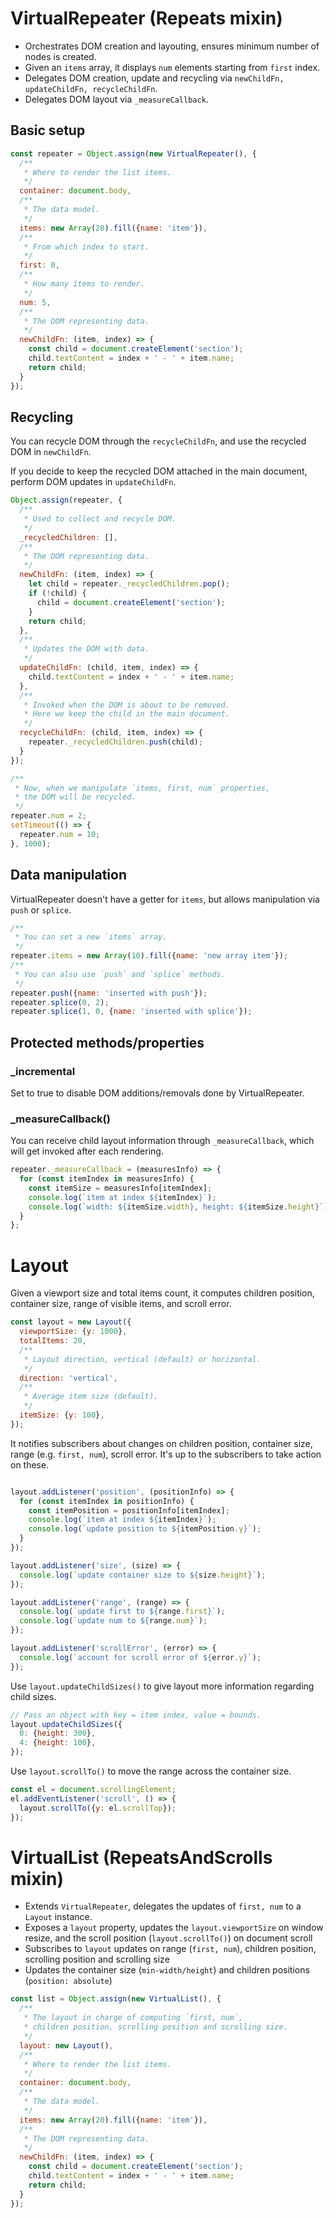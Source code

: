 # VirtualRepeater (Repeats mixin)

- Orchestrates DOM creation and layouting, ensures minimum number of nodes is created.
- Given an `items` array, it displays `num` elements starting from `first` index.
- Delegates DOM creation, update and recycling via `newChildFn, updateChildFn, recycleChildFn`.
- Delegates DOM layout via `_measureCallback`.

## Basic setup

```js
const repeater = Object.assign(new VirtualRepeater(), {
  /**
   * Where to render the list items.
   */
  container: document.body,
  /**
   * The data model.
   */
  items: new Array(20).fill({name: 'item'}),
  /**
   * From which index to start.
   */
  first: 0,
  /**
   * How many items to render.
   */
  num: 5,
  /**
   * The DOM representing data.
   */
  newChildFn: (item, index) => {
    const child = document.createElement('section');
    child.textContent = index + ' - ' + item.name;
    return child;
  }
});
```

## Recycling

You can recycle DOM through the `recycleChildFn`, and use the recycled DOM
in `newChildFn`.

If you decide to keep the recycled DOM attached in the main document, perform
DOM updates in `updateChildFn`.

```js
Object.assign(repeater, {
  /**
   * Used to collect and recycle DOM.
   */
  _recycledChildren: [],
  /**
   * The DOM representing data.
   */
  newChildFn: (item, index) => {
    let child = repeater._recycledChildren.pop();
    if (!child) {
      child = document.createElement('section');
    }
    return child;
  },
  /**
   * Updates the DOM with data.
   */
  updateChildFn: (child, item, index) => {
    child.textContent = index + ' - ' + item.name;
  },
  /**
   * Invoked when the DOM is about to be removed.
   * Here we keep the child in the main document.
   */
  recycleChildFn: (child, item, index) => {
    repeater._recycledChildren.push(child);
  }
});

/**
 * Now, when we manipulate `items, first, num` properties,
 * the DOM will be recycled.
 */
repeater.num = 2;
setTimeout(() => {
  repeater.num = 10;
}, 1000);

```

## Data manipulation

VirtualRepeater doesn't have a getter for `items`, but allows manipulation 
via `push` or `splice`.

```js
/**
 * You can set a new `items` array.
 */
repeater.items = new Array(10).fill({name: 'new array item'});
/**
 * You can also use `push` and `splice` methods.
 */
repeater.push({name: 'inserted with push'});
repeater.splice(0, 2);
repeater.splice(1, 0, {name: 'inserted with splice'});
```

## Protected methods/properties

### _incremental

Set to true to disable DOM additions/removals done by VirtualRepeater.

### _measureCallback()

You can receive child layout information through `_measureCallback`,
which will get invoked after each rendering.
```js
repeater._measureCallback = (measuresInfo) => {
  for (const itemIndex in measuresInfo) {
    const itemSize = measuresInfo[itemIndex];
    console.log(`item at index ${itemIndex}`);
    console.log(`width: ${itemSize.width}, height: ${itemSize.height}`);
  }
};
```

# Layout

Given a viewport size and total items count, it computes children position, container size, range of visible items, and scroll error.

```js
const layout = new Layout({
  viewportSize: {y: 1000},
  totalItems: 20,
  /**
   * Layout direction, vertical (default) or horizontal.
   */
  direction: 'vertical',
  /**
   * Average item size (default).
   */
  itemSize: {y: 100},
});
```

It notifies subscribers about changes on children position, container size, range (e.g. `first, num`), scroll error. It's up to the subscribers to take action on these.

```js

layout.addListener('position', (positionInfo) => {
  for (const itemIndex in positionInfo) {
    const itemPosition = positionInfo[itemIndex];
    console.log(`item at index ${itemIndex}`);
    console.log(`update position to ${itemPosition.y}`);
  }
});

layout.addListener('size', (size) => {
  console.log(`update container size to ${size.height}`);
});

layout.addListener('range', (range) => {
  console.log(`update first to ${range.first}`);
  console.log(`update num to ${range.num}`);
});

layout.addListener('scrollError', (error) => {
  console.log(`account for scroll error of ${error.y}`);
});
```

Use `layout.updateChildSizes()` to give layout more information regarding child sizes.
```js
// Pass an object with key = item index, value = bounds.
layout.updateChildSizes({
  0: {height: 300},
  4: {height: 100},
});
```

Use `layout.scrollTo()` to move the range across the container size.
```js
const el = document.scrollingElement;
el.addEventListener('scroll', () => {
  layout.scrollTo({y: el.scrollTop});
});
```

# VirtualList (RepeatsAndScrolls mixin)

- Extends `VirtualRepeater`, delegates the updates of `first, num` to a `Layout` instance.
- Exposes a `layout` property, updates the `layout.viewportSize` on window resize, and the scroll position (`layout.scrollTo()`) on document scroll
- Subscribes to `layout` updates on range (`first, num`), children position, scrolling position and scrolling size
- Updates the container size (`min-width/height`) and children positions (`position: absolute`)

```js
const list = Object.assign(new VirtualList(), {
  /**
   * The layout in charge of computing `first, num`,
   * children position, scrolling position and scrolling size.
   */
  layout: new Layout(),
  /**
   * Where to render the list items.
   */
  container: document.body,
  /**
   * The data model.
   */
  items: new Array(20).fill({name: 'item'}),
  /**
   * The DOM representing data.
   */
  newChildFn: (item, index) => {
    const child = document.createElement('section');
    child.textContent = index + ' - ' + item.name;
    return child;
  }
});
```
